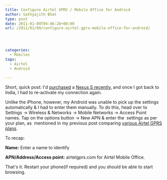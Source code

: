 ```yaml
---
title: Configure Airtel GPRS / Mobile Office for Android
author: Sathyajith Bhat
type: post
date: 2011-01-09T04:46:28+00:00
url: /2011/01/09/configure-airtel-gprs-mobile-office-for-android/




categories:
  - Mobiles
tags:
  - Airtel
  - Android

---
```

Short, quick post: I'd [purchased][1] a [Nexus S recently][2], and once I got back to India, I had to re-activate my connection again.

Unlike the iPhone, however, my Android was unable to pick up the settings automatically & I had to enter them manually. To do this, head over to Settings -> Wireless & Networks -> Mobile Networks -> Access Point names. Tap on the options button -> New APN & enter the  settings as per your plan, as  mentioned in my previous post comparing [various Airtel GPRS plans][3].

To recap:

**Name:** Enter a name to identify

**APN/Address/Access point:** airtelgprs.com for Airtel Mobile Office.

That's it. Restart your phone(if required) and you should be able to start browsing.

 [1]: https://sathyabh.at/2010/12/26/of-thanksgiving-trip-gadget-overloads-cancelled-christmas-trip-back-to-india/
 [2]: https://post.sathyabh.at/hello-to-the-nexus
 [3]: https://sathyabh.at/2008/10/25/a-guide-to-airtel-gprs-and-airtel-gprs-configuration-settings/
